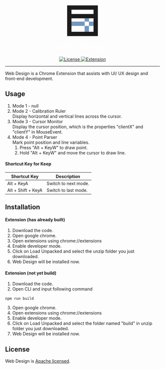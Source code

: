 <p align="center">
    <img width="100" src="https://github.com/SNinjo/web-design/blob/master/public/icon.png" alt="Web Design logo">
</p>
<p align="center">
    <span style="color: white; font-size: 30px">Web Design</span>
</p>
<p align="center">
    <a href="https://github.com/SNinjo/web-design/blob/main/LICENSE">
        <img src="https://img.shields.io/badge/license-Apache-blue" alt="License">
    </a>
    <a href="https://github.com/SNinjo/web-design/releases/tag/v1.0.1">
        <img src="https://img.shields.io/badge/extension-v1.0.1-blue" alt="Extension">
    </a>
</p>

<hr/>
Web Design is a Chrome Extension that assists with UI/ UX design and front-end development.


## Usage
1. Mode 1 - null
2. Mode 2 - Calibration Ruler  
   	Display horizontal and vertical lines across the cursor.
3. Mode 3 - Cursor Monitor  
   	Display the cursor position, which is the properties "clientX" and "clientY" in MouseEvent.
4. Mode 4 - Point Parser  
   	Mark point position and line variables.
   1. Press "Alt + KeyW" to draw point.
   2. Hold "Alt + KeyW" and move the cursor to draw line.

#### Shortcut Key for Keep
| Shortcut Key 		 | Description          |
| ------------------ | -------------------- |
| Alt + KeyA   		 | Switch to next mode. |
| Alt + Shift + KeyA | Switch to last mode. |


## Installation
#### Extension (has already built)
1. Download the code.
2. Open google chrome.
3. Open extensions using chrome://extensions
4. Enable developer mode.
5. Click on Load Unpacked and select the unzip folder you just downloaded.
6. Web Design will be installed now.

#### Extension (not yet build)
1. Download the code.
2. Open CLI and input following command
```
npm run build
```
3. Open google chrome.
4. Open extensions using chrome://extensions
5. Enable developer mode.
6. Click on Load Unpacked and select the folder named "build" in unzip folder you just downloaded.
7. Web Design will be installed now.


## License
Web Design is [Apache licensed](./LICENSE).